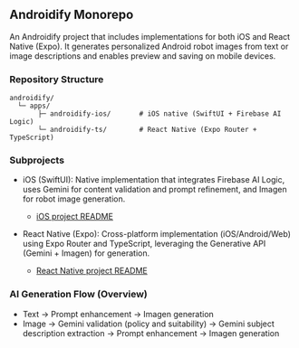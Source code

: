 ## Androidify Monorepo

An Androidify project that includes implementations for both iOS and React Native (Expo). It generates personalized Android robot images from text or image descriptions and enables preview and saving on mobile devices.

### Repository Structure
```
androidify/
  └─ apps/
       ├─ androidify-ios/       # iOS native (SwiftUI + Firebase AI Logic)
       └─ androidify-ts/        # React Native (Expo Router + TypeScript)
```

### Subprojects
- iOS (SwiftUI): Native implementation that integrates Firebase AI Logic, uses Gemini for content validation and prompt refinement, and Imagen for robot image generation.
    - [iOS project README](apps/androidify-ios/README.md)

- React Native (Expo): Cross-platform implementation (iOS/Android/Web) using Expo Router and TypeScript, leveraging the Generative API (Gemini + Imagen) for generation.
    - [React Native project README](apps/androidify-ts/README.md)

### AI Generation Flow (Overview)
- Text → Prompt enhancement → Imagen generation
- Image → Gemini validation (policy and suitability) → Gemini subject description extraction → Prompt enhancement → Imagen generation